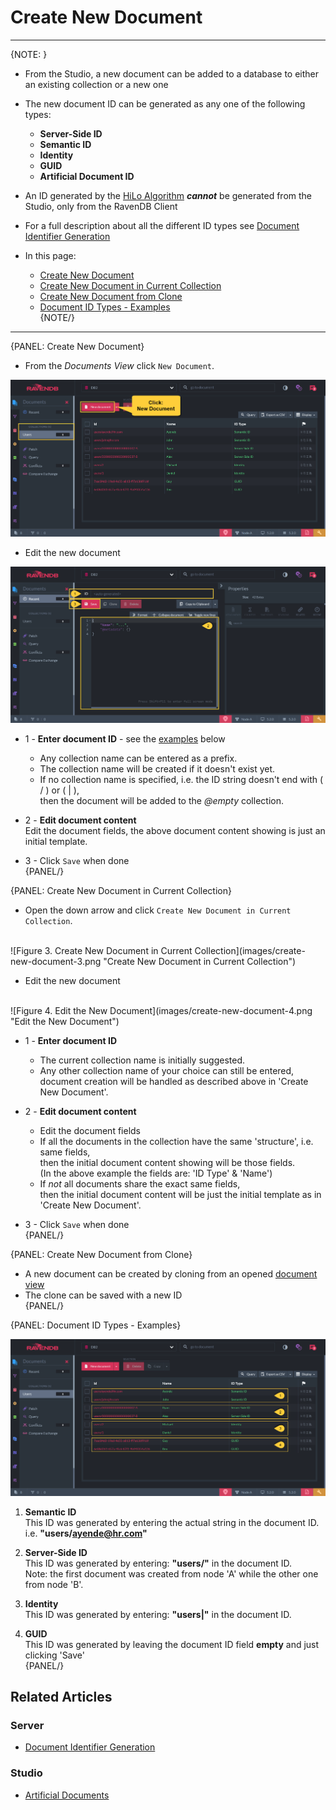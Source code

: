 ﻿# Create New Document
---

{NOTE: }

* From the Studio, a new document can be added to a database to either an existing collection or a new one

* The new document ID can be generated as any one of the following types:  
  * **Server-Side ID**  
  * **Semantic ID**  
  * **Identity**  
  * **GUID**  
  * **Artificial Document ID**  

* An ID generated by the [HiLo Algorithm](../../../client-api/document-identifiers/hilo-algorithm) ***cannot*** be generated from the Studio, only from the RavenDB Client  

* For a full description about all the different ID types see [Document Identifier Generation](../../../server/kb/document-identifier-generation)  

* In this page:  
  * [Create New Document](../../../studio/database/documents/create-new-document#create-new-document)  
  * [Create New Document in Current Collection](../../../studio/database/documents/create-new-document#create-new-document-in-current-collection)  
  * [Create New Document from Clone](../../../studio/database/documents/create-new-document#create-new-document-from-clone)  
  * [Document ID Types - Examples](../../../studio/database/documents/create-new-document#document-id-types---examples)  
{NOTE/}

---

{PANEL: Create New Document}

* From the _Documents View_ click `New Document`.  

![Figure 1. Create New Document](images/create-new-document-1.png "Create New Document")

* Edit the new document  

![Figure 2. Edit the New Document](images/create-new-document-2.png "Edit the New Document")

* 1 - **Enter document ID** - see the [examples](../../../studio/database/documents/create-new-document#document-id-types---examples) below  
  * Any collection name can be entered as a prefix.  
  * The collection name will be created if it doesn't exist yet.  
  * If no collection name is specified, i.e. the ID string doesn't end with ( / ) or ( | ),  
    then the document will be added to the _@empty_ collection.  

* 2 - **Edit document content**    
  Edit the document fields, the above document content showing is just an initial template.  

* 3 - Click `Save` when done  
{PANEL/}

{PANEL: Create New Document in Current Collection}

* Open the down arrow and click `Create New Document in Current Collection`.  
<br/>
![Figure 3. Create New Document in Current Collection](images/create-new-document-3.png "Create New Document in Current Collection")

* Edit the new document  
<br/>
![Figure 4. Edit the New Document](images/create-new-document-4.png "Edit the New Document")

* 1 - **Enter document ID**  
  * The current collection name is initially suggested.  
  * Any other collection name of your choice can still be entered,  
    document creation will be handled as described above in 'Create New Document'.  

* 2 - **Edit document content**  
  * Edit the document fields
  * If all the documents in the collection have the same 'structure', i.e. same fields,  
    then the initial document content showing will be those fields.  
    (In the above example the fields are: 'ID Type' & 'Name')  
  * If _not_ all documents share the exact same fields,  
    then the initial document content will be just the initial template as in 'Create New Document'.  

* 3 - Click `Save` when done  
{PANEL/}

{PANEL: Create New Document from Clone}

  * A new document can be created by cloning from an opened [document view](../../../studio/database/documents/document-view)  
  * The clone can be saved with a new ID  
{PANEL/}

{PANEL: Document ID Types - Examples}

![Figure 5. IDs Examples](images/create-new-document-5.png "IDs Examples")

1. **Semantic ID**  
   This ID was generated by entering the actual string in the document ID.  
   i.e. **"users/ayende@hr.com"**  

2. **Server-Side ID**  
   This ID was generated by entering: **"users/"** in the document ID.  
   Note: the first document was created from node 'A' while the other one from node 'B'.  

3. **Identity**  
   This ID was generated by entering: **"users|"** in the document ID.  

4. **GUID**  
   This ID was generated by leaving the document ID field **empty** and just clicking 'Save'  
{PANEL/}

## Related Articles

### Server
- [Document Identifier Generation](../../../server/kb/document-identifier-generation)

### Studio
- [Artificial Documents](../../../studio/database/indexes/create-map-reduce-index#saving-map-reduce-results-in-a-collection-(artificial-documents))
